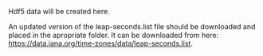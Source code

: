Hdf5 data will be created here.

An updated version of the leap-seconds.list file should be downloaded and placed in the apropriate folder. It can be downloaded from here: https://data.iana.org/time-zones/data/leap-seconds.list.